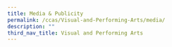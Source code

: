 ```yaml
---
title: Media & Publicity
permalink: /ccas/Visual-and-Performing-Arts/media/
description: ""
third_nav_title: Visual and Performing Arts
---
```

